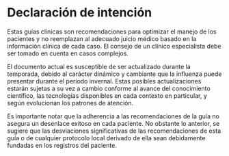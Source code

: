 Declaración de intención
========================

Estas guías clínicas son recomendaciones para optimizar el manejo de los pacientes y no reemplazan al adecuado juicio médico basado en la información clínica de cada caso. El consejo de un clínico especialista debe ser tomado en cuenta en casos complejos.

El documento actual es susceptible de ser actualizado durante la temporada, debido al carácter dinámico y cambiante que la influenza puede presentar durante el período invernal. Estas posibles actualizaciones estarán sujetas a su vez a cambio conforme al avance del conocimiento científico, las tecnologías disponibles en cada contexto en particular, y según evolucionan los patrones de atención.

Es importante notar que la adherencia a las recomendaciones de la guía no asegura un desenlace exitoso en cada paciente. No obstante lo anterior, se sugiere que las desviaciones significativas de las recomendaciones de esta guía o de cualquier protocolo local derivado de ella sean debidamente fundadas en los registros del paciente.
